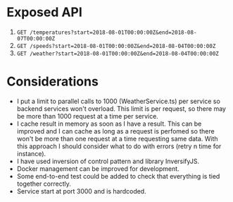 # Exposed API

1. `GET /temperatures?start=2018-08-01T00:00:00Z&end=2018-08-07T00:00:00Z`
2. `GET /speeds?start=2018-08-01T00:00:00Z&end=2018-08-04T00:00:00Z`
3. `GET /weather?start=2018-08-01T00:00:00Z&end=2018-08-04T00:00:00Z`

# Considerations

* I put a limit to parallel calls to 1000 (WeatherService.ts) per service so backend services won't overload. This limit is per request, so there may be more than 1000 request at a time per service.
* I cache result in memory as soon as I have a result. This can be improved and I can cache as long as a request is perfomed so there won't be more than one request at a time requesting same data.
With this approach I should consider what to do with errors (retry n time for instance).
* I have used inversion of control pattern and library InversifyJS.
* Docker management can be improved for development.
* Some end-to-end test could be added to check that everything is tied together correctly.
* Service start at port 3000 and is hardcoded.
